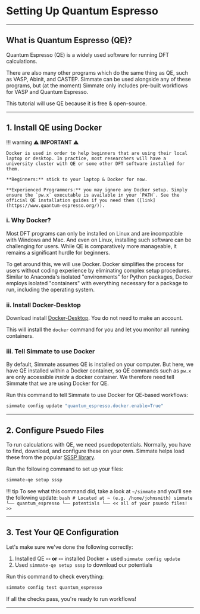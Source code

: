 # Setting Up Quantum Espresso

----------------------------------------------------------------------

## What is Quantum Espresso (QE)?

Quantum Espresso (QE) is a widely used software for running DFT calculations. 

There are also many other programs which do the same thing as QE, such as VASP, Abinit, and CASTEP. Simmate can be used alongside any of these programs, but (at the moment) Simmate only includes pre-built workflows for VASP and Quantum Espresso.

This tutorial will use QE because it is free & open-source.

----------------------------------------------------------------------

## 1. Install QE using Docker

!!! warning
    :warning: **IMPORTANT** :warning:

    Docker is used in order to help beginners that are using their local laptop or desktop. In practice, most researchers will have a university cluster with QE or some other DFT software installed for them. 
    
    **Beginners:** stick to your laptop & Docker for now.

    **Experienced Programmers:** you may ignore any Docker setup. Simply ensure the `pw.x` executable is available in your `PATH`. See the official QE installation guides if you need them ([link](https://www.quantum-espresso.org/)).

### i. Why Docker?

Most DFT programs can only be installed on Linux and are incompatible with Windows and Mac. And even on Linux, installing such software can be challenging for users. While QE is comparatively more manageable, it remains a significant hurdle for beginners.

To get around this, we will use Docker. Docker simplifies the process for users without coding experience by eliminating complex setup procedures. Similar to Anaconda's isolated "environments" for Python packages, Docker employs isolated "containers" with everything necessary for a package to run, including the operating system.

### ii. Install Docker-Desktop

Download install [Docker-Desktop](https://www.docker.com/products/docker-desktop/). You do not need to make an account.

This will install the `docker` command for you and let you monitor all running containers.

### iii. Tell Simmate to use Docker

By default, Simmate assumes QE is installed on your computer. But here, we have QE installed within a Docker container, so QE commands such as `pw.x` are only accessible *inside* a docker container. We therefore need tell Simmate that we are using Docker for QE.

Run this command to tell Simmate to use Docker for QE-based workflows:
``` bash
simmate config update "quantum_espresso.docker.enable=True"
```

----------------------------------------------------------------------

## 2. Configure Psuedo Files

To run calculations with QE, we need psuedopotentials. Normally, you have to find, download, and configure these on your own. Simmate helps load these from the popular [SSSP library](https://www.materialscloud.org/discover/sssp/).

Run the following command to set up your files:
``` bash
simmate-qe setup sssp
```

!!! tip
    To see what this command did, take a look at `~/simmate` and you'll see the following update:
    ``` bash
    # Located at ~ (e.g. /home/johnsmith)
    simmate
    └── quantum_espresso
        └── potentials
            └── << all of your psuedo files! >>
    ```

----------------------------------------------------------------------

## 3. Test Your QE Configuration

Let's make sure we've done the following correctly:

1. Installed QE **-- or --** installed Docker + used `simmate config update`
2. Used `simmate-qe setup sssp` to download our potentials

Run this command to check everything:

``` bash
simmate config test quantum_espresso
```

If all the checks pass, you're ready to run workflows!

----------------------------------------------------------------------